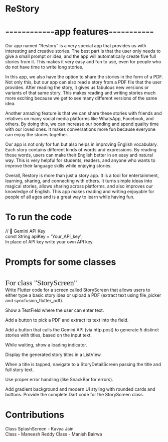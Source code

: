 # ReStory
#  ------------app features-----------
Our app named “Restory” is a very special app that provides us with interesting and creative stories. The best part is that the user only needs to give a small prompt or idea, and the app will automatically create five full stories from it. This makes it very easy and fun to use, even for people who do not have time to write long stories.

In this app, we also have the option to share the stories in the form of a PDF. Not only this, but our app can also read a story from a PDF file that the user provides. After reading the story, it gives us fabulous new versions or variants of that same story. This makes reading and writing stories much more exciting because we get to see many different versions of the same idea.

Another amazing feature is that we can share these stories with friends and relatives on many social media platforms like WhatsApp, Facebook, and others. By doing this, we can increase our bonding and spend quality time with our loved ones. It makes conversations more fun because everyone can enjoy the stories together.

Our app is not only for fun but also helps in improving English vocabulary. Each story contains different kinds of words and expressions. By reading these words, users can make their English better in an easy and natural way. This is very helpful for students, readers, and anyone who wants to improve their language skills while enjoying stories.

Overall, Restory is more than just a story app. It is a tool for entertainment, learning, sharing, and connecting with others. It turns simple ideas into magical stories, allows sharing across platforms, and also improves our knowledge of English. This app makes reading and writing enjoyable for people of all ages and is a great way to learn while having fun.

# To run the code
// 🔑 Gemini API Key <br>
const String apiKey = 'Your_API_key';<br>
In place of API key write your own API key.


# Prompts for some classes
<br>
<span style="font-family:Verdana; font-size:24px;">For class "StoryScreen"</span>
<br>
Write Flutter code for a screen called StoryScreen that allows users to either type a basic story idea or upload a PDF (extract text using file_picker and syncfusion_flutter_pdf).

Show a TextField where the user can enter text.

Add a button to pick a PDF and extract its text into the field.

Add a button that calls the Gemini API (via http.post) to generate 5 distinct stories with titles, based on the input text.

While waiting, show a loading indicator.

Display the generated story titles in a ListView.

When a title is tapped, navigate to a StoryDetailScreen passing the title and full story text.

Use proper error handling (like SnackBar for errors).

Add gradient background and modern UI styling with rounded cards and buttons.
Provide the complete Dart code for the StoryScreen class.

# Contributions
 Class SplashScreen - Kavya Jain <br>
 Class   - Maneesh Reddy
 Class - Manish Bairwa
 
 

 

